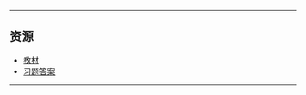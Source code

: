 <!--
## 课程总览  
- 难度评分 Nan / 10 （0 份）  
- 实用评分 Nan / 10 （0 份） 
--> 

---

## 资源  
- [教材](https://cqu-openlib.lanzouh.com/ijisY1uox2ne)
- [习题答案](https://cqu-openlib.lanzouh.com/i0g2E1uoww2h)

---

<!--
## 教师们  
- #### 陈刚  
    - 内容评分 9/10 （1 份）  
    - 分数评分 10/10 （1 份）  
    - 对该老师的评价：  
        `
        跟着他学，作业测验签到都做，认真做往年题，满绩没问题。
        `  @ zephyr
-->